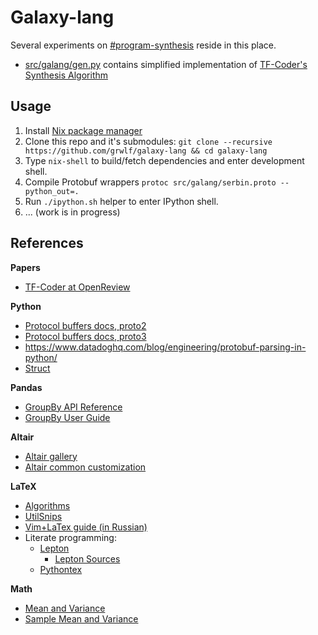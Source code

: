 Galaxy-lang
===========

Several experiments on
[#program-synthesis](https://paperswithcode.com/task/program-synthesis)
reside in this place.

* [src/galang/gen.py](./src/galang/gen.py) contains simplified implementation of
[TF-Coder's Synthesis Algorithm](https://paperswithcode.com/paper/tf-coder-program-synthesis-for-tensor)


Usage
-----

1. Install [Nix package manager](https://github.com/NixOS/nix)
2. Clone this repo and it's submodules:
   `git clone --recursive https://github.com/grwlf/galaxy-lang && cd galaxy-lang`
3. Type `nix-shell` to build/fetch dependencies and enter development shell.
4. Compile Protobuf wrappers `protoc src/galang/serbin.proto --python_out=.`
5. Run `./ipython.sh` helper to enter IPython shell.
6. ... (work is in progress)


References
----------

**Papers**

* [TF-Coder at OpenReview](https://openreview.net/forum?id=nJ5Ij53umw2)

**Python**

* [Protocol buffers docs, proto2](https://developers.google.com/protocol-buffers/)
* [Protocol buffers docs, proto3](https://developers.google.com/protocol-buffers/docs/proto3)
* https://www.datadoghq.com/blog/engineering/protobuf-parsing-in-python/
* [Struct](https://docs.python.org/3/library/struct.html)

**Pandas**

* [GroupBy API Reference](https://pandas.pydata.org/pandas-docs/stable/reference/api/pandas.DataFrame.groupby.html)
* [GroupBy User Guide](https://pandas.pydata.org/pandas-docs/stable/user_guide/groupby.html)

**Altair**

* [Altair gallery](https://altair-viz.github.io/gallery/)
* [Altair common customization](https://altair-viz.github.io/user_guide/customization.html)

**LaTeX**

* [Algorithms](https://shantoroy.com/latex/how-to-write-algorithm-in-latex/)
* [UtilSnips](https://github.com/SirVer/ultisnips)
* [Vim+LaTex guide (in Russian)](https://m.habr.com/ru/post/445066/)
* Literate programming:
  - [Lepton](https://www.math.univ-paris13.fr/~lithiao/ResearchLepton/Lepton.html)
    + [Lepton Sources](https://github.com/slithiaote/lepton)
  - [Pythontex](https://github.com/gpoore/pythontex)

**Math**

* [Mean and Variance](https://online.stat.psu.edu/stat414/lesson/24/24.3)
* [Sample Mean and Variance](https://online.stat.psu.edu/stat414/lesson/26/26.3)

